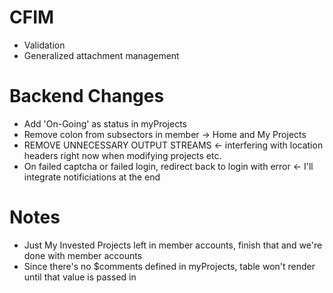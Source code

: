 CFIM
====
- Validation
- Generalized attachment management

Backend Changes
===============
- Add 'On-Going' as status in myProjects
- Remove colon from subsectors in member -> Home and My Projects
- REMOVE UNNECESSARY OUTPUT STREAMS <- interfering with location headers right now when modifying projects etc.
- On failed captcha or failed login, redirect back to login with error <- I'll integrate notificiations at the end

Notes
=====

- Just My Invested Projects left in member accounts, finish that and we're done with member accounts
- Since there's no $comments defined in myProjects, table won't render until that value is passed in